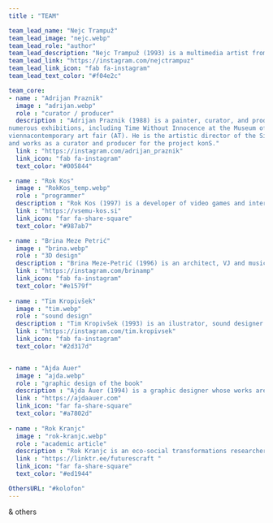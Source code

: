 ```yaml
---
title : "TEAM"

team_lead_name: "Nejc Trampuž"
team_lead_image: "nejc.webp"
team_lead_role: "author"
team_lead_description: "Nejc Trampuž (1993) is a multimedia artist from Slovenia, who graduated Cum Laude and received an award for his Master’s degree in photography at the Academy of Fine Arts and Design in Ljubljana. For the past five years, he has been actively involved in environmental and ecological projects and since 2019, he has also been an activist in the Youth for Climate Justice movement. His favourite form of expression is art collage in combination with various contemporary technologies, media and approaches. Trampuž held dozens of solo and group exhibitions in Slovenia and abroad. He received multiple awards for his work."
team_lead_link: "https://instagram.com/nejctrampuz"
team_lead_link_icon: "fab fa-instagram"
team_lead_text_color: "#f04e2c"

team_core:
- name : "Adrijan Praznik"
  image : "adrijan.webp"
  role : "curator / producer"
  description : "Adrijan Praznik (1988) is a painter, curator, and producer. He has presented his work in
numerous exhibitions, including Time Without Innocence at the Museum of Modern Art (SI) and the
viennacontemporary art fair (AT). He is the artistic director of the Simulaker Gallery in Novo mesto
and works as a curator and producer for the project konS."
  link : "https://instagram.com/adrijan_praznik"
  link_icon: "fab fa-instagram"
  text_color: "#005844"

- name : "Rok Kos"
  image : "RokKos_temp.webp"
  role : "programmer"
  description : "Rok Kos (1997) is a developer of video games and interactive experiences. After completing his studies in interdisciplinary computer science at the Faculty of Computer and Information Science, he was recruited by the Outfit7 global company, where he developed mobile games that had billions of downloads. Whilst developing his own projects involving robotics, computer science and 3D printing."
  link : "https://vsemu-kos.si"
  link_icon: "far fa-share-square"
  text_color: "#987ab7"

- name : "Brina Meze Petrić"
  image : "brina.webp"
  role : "3D design"
  description : "Brina Meze-Petrić (1996) is an architect, VJ and musician. She obtained her master’s degree from architecture at the Akademie der bildenden Künste Wien (AT). Her favourite form of expression is 3D modelling, video, comics, info graphics and collage."
  link : "https://instagram.com/brinamp"
  link_icon: "fab fa-instagram"
  text_color: "#e1579f"
            
- name : "Tim Kropivšek"
  image : "tim.webp"
  role : "sound design"
  description : "Tim Kropivšek (1993) is an ilustrator, sound designer and musician. His works are usually interactive and are a commentary on contemporary society, human psyche and environmental injustice. Kropivšek is currently finishing his master studies at ALUO."
  link : "https://instagram.com/tim.kropivsek"
  link_icon: "fab fa-instagram"
  text_color: "#2d317d"


- name : "Ajda Auer"
  image : "ajda.webp"
  role : "graphic design of the book"
  description : "Ajda Auer (1994) is a graphic designer whose works are based on eye-catching typography and attractive color combinations. She graduated in visual communications at the Faculty of Design, studied graphic arts at the Art Academy of Latvia, and continued her master’s studies at the ALUO. Besides freelancing, she is currently employed as a marketing and PR assistant at the SNT Drama Ljubljana."
  link : "https://ajdaauer.com"
  link_icon: "far fa-share-square"
  text_color: "#a7802d"
            
- name : "Rok Kranjc"
  image : "rok-kranjc.webp"
  role : "academic article"
  description : "Rok Kranjc is an eco-social transformations researcher, designer and translator. He is the founder of Futurescraft, a research and design studio for experiential futures, generative games and other forms of engagement with alternative economies."
  link : "https://linktr.ee/futurescraft "
  link_icon: "far fa-share-square"
  text_color: "#ed1944"

OthersURL: "#kolofon"
---
```


& others